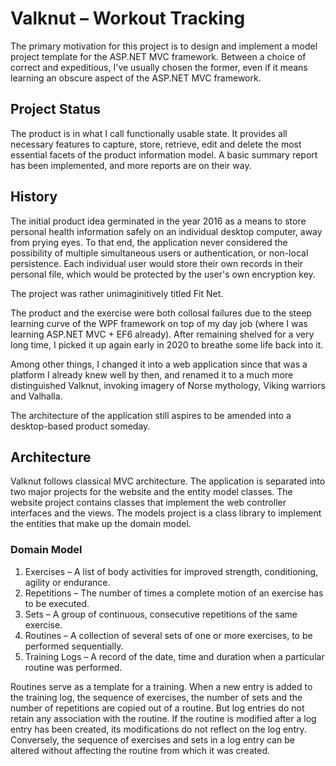 # Valknut &ndash; Workout Tracking

The primary motivation for this project is to design and implement a model project template for the ASP.NET MVC framework. Between a choice of correct and expeditious, I've usually chosen the former, even if it means learning an obscure aspect of the ASP.NET MVC framework.

## Project Status

The product is in what I call functionally usable state. It provides all necessary features to capture, store, retrieve, edit and delete the most essential facets of the product information model. A basic summary report has been implemented, and more reports are on their way.

## History

The initial product idea germinated in the year 2016 as a means to store personal health information safely on an individual desktop computer, away from prying eyes. To that end, the application never considered the possibility of multiple simultaneous users or authentication, or non-local persistence. Each individual user would store their own records in their personal file, which would be protected by the user's own encryption key.

The project was rather unimaginitively titled Fit Net.

The product and the exercise were both collosal failures due to the steep learning curve of the WPF framework on top of my day job (where I was learning ASP.NET MVC + EF6 already). After remaining shelved for a very long time, I picked it up again early in 2020 to breathe some life back into it.

Among other things, I changed it into a web application since that was a platform I already knew well by then, and renamed it to a much more distinguished Valknut, invoking imagery of Norse mythology, Viking warriors and Valhalla.

The architecture of the application still aspires to be amended into a desktop-based product someday.

## Architecture

Valknut follows classical MVC architecture. The application is separated into two major projects for the website and the entity model classes. The website project contains classes that implement the web controller interfaces and the views. The models project is a class library to implement the entities that make up the domain model.

### Domain Model

1. Exercises &ndash; A list of body activities for improved strength, conditioning, agility or endurance.
2. Repetitions &ndash; The number of times a complete motion of an exercise has to be executed.
3. Sets &ndash; A group of continuous, consecutive repetitions of the same exercise.
4. Routines &ndash; A collection of several sets of one or more exercises, to be performed sequentially.
5. Training Logs &ndash; A record of the date, time and duration when a particular routine was performed.

Routines serve as a template for a training. When a new entry is added to the training log, the sequence of exercises, the number of sets and the number of repetitions are copied out of a routine. But log entries do not retain any association with the routine. If the routine is modified after a log entry has been created, its modifications do not reflect on the log entry. Conversely, the sequence of exercises and sets in a log entry can be altered without affecting the routine from which it was created.

